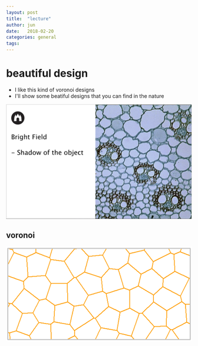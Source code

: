 ```yaml
---
layout: post
title:  "lecture"
author: jun
date:   2018-02-20
categories: general
tags: 
---
```


# beautiful design
- I like this kind of voronoi designs
- I'll show some beatiful designs that you can find in the nature 

![slide](/participants/jun/image/bio.png) 

## voronoi
![slide](/participants/jun/image/voronoi.png) 

